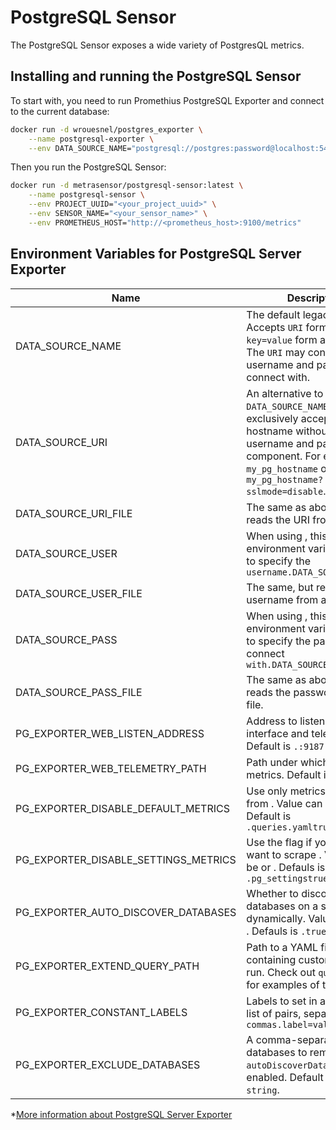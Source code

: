 # PostgreSQL Sensor

The PostgreSQL Sensor exposes a wide variety of PostgresQL metrics.

## Installing and running the PostgreSQL Sensor

To start with, you need to run Promethius PostgreSQL Exporter and connect to the current database:

```bash
docker run -d wrouesnel/postgres_exporter \
    --name postgresql-exporter \
    --env DATA_SOURCE_NAME="postgresql://postgres:password@localhost:5432/postgres?sslmode=disable"
```

Then you run the PostgreSQL Sensor:

```bash
docker run -d metrasensor/postgresql-sensor:latest \
    --name postgresql-sensor \
    --env PROJECT_UUID="<your_project_uuid>" \
    --env SENSOR_NAME="<your_sensor_name>" \
    --env PROMETHEUS_HOST="http://<prometheus_host>:9100/metrics"
```

## Environment Variables for PostgreSQL Server Exporter

| Name | Description |  
|------|-------------|
| DATA_SOURCE_NAME |  The default legacy format. Accepts `URI` form and `key=value` form arguments. The `URI` may contain the username and password to connect with. |
| DATA_SOURCE_URI | An alternative to `DATA_SOURCE_NAME` which exclusively accepts the hostname without a username and password component. For example, `my_pg_hostname` or `my_pg_hostname?sslmode=disable`. | 
| DATA_SOURCE_URI_FILE | The same as above but reads the URI from a file. |
| DATA_SOURCE_USER | When using , this environment variable is used to specify the `username.DATA_SOURCE_URI` |
| DATA_SOURCE_USER_FILE | The same, but reads the username from a file. |
| DATA_SOURCE_PASS | When using , this environment variable is used to specify the password to connect `with.DATA_SOURCE_URI` |
| DATA_SOURCE_PASS_FILE | The same as above but reads the password from a file. |
| PG_EXPORTER_WEB_LISTEN_ADDRESS | Address to listen on for web interface and telemetry. Default is `.:9187` |
| PG_EXPORTER_WEB_TELEMETRY_PATH | Path under which to expose metrics. Default is `./metrics` |
| PG_EXPORTER_DISABLE_DEFAULT_METRICS | Use only metrics supplied from . Value can be or . Default is `.queries.yamltruefalsefalse` |
| PG_EXPORTER_DISABLE_SETTINGS_METRICS | Use the flag if you don't want to scrape . Value can be or . Defauls is `.pg_settingstruefalsefalse` |
| PG_EXPORTER_AUTO_DISCOVER_DATABASES | Whether to discover the databases on a server dynamically. Value can be or . Defauls is `.truefalsefalse` |
| PG_EXPORTER_EXTEND_QUERY_PATH | Path to a YAML file containing custom queries to run. Check out `queries.yaml` for examples of the format. |
| PG_EXPORTER_CONSTANT_LABELS | Labels to set in all metrics. A list of pairs, separated by `commas.label=value` |
| PG_EXPORTER_EXCLUDE_DATABASES | A comma-separated list of databases to remove when `autoDiscoverDatabases` is enabled. Default is empty `string`. |

*[More information about PostgreSQL Server Exporter](https://github.com/wrouesnel/postgres_exporter)
